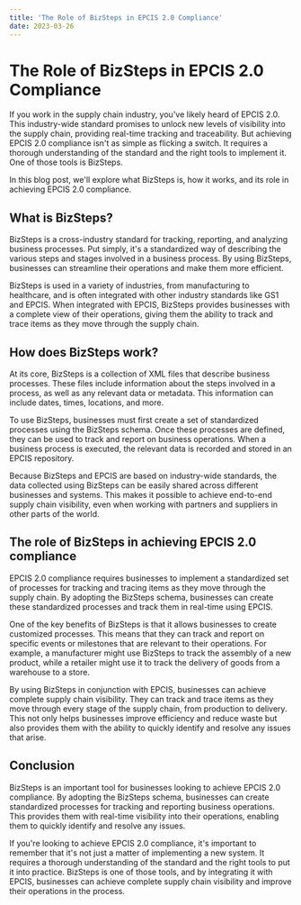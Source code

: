 ```yaml
---
title: 'The Role of BizSteps in EPCIS 2.0 Compliance'
date: 2023-03-26
---
```


# The Role of BizSteps in EPCIS 2.0 Compliance

If you work in the supply chain industry, you've likely heard of EPCIS 2.0. This industry-wide standard promises to unlock new levels of visibility into the supply chain, providing real-time tracking and traceability. But achieving EPCIS 2.0 compliance isn't as simple as flicking a switch. It requires a thorough understanding of the standard and the right tools to implement it. One of those tools is BizSteps.

In this blog post, we'll explore what BizSteps is, how it works, and its role in achieving EPCIS 2.0 compliance.

## What is BizSteps?

BizSteps is a cross-industry standard for tracking, reporting, and analyzing business processes. Put simply, it's a standardized way of describing the various steps and stages involved in a business process. By using BizSteps, businesses can streamline their operations and make them more efficient.

BizSteps is used in a variety of industries, from manufacturing to healthcare, and is often integrated with other industry standards like GS1 and EPCIS. When integrated with EPCIS, BizSteps provides businesses with a complete view of their operations, giving them the ability to track and trace items as they move through the supply chain.

## How does BizSteps work?

At its core, BizSteps is a collection of XML files that describe business processes. These files include information about the steps involved in a process, as well as any relevant data or metadata. This information can include dates, times, locations, and more.

To use BizSteps, businesses must first create a set of standardized processes using the BizSteps schema. Once these processes are defined, they can be used to track and report on business operations. When a business process is executed, the relevant data is recorded and stored in an EPCIS repository.

Because BizSteps and EPCIS are based on industry-wide standards, the data collected using BizSteps can be easily shared across different businesses and systems. This makes it possible to achieve end-to-end supply chain visibility, even when working with partners and suppliers in other parts of the world.

## The role of BizSteps in achieving EPCIS 2.0 compliance

EPCIS 2.0 compliance requires businesses to implement a standardized set of processes for tracking and tracing items as they move through the supply chain. By adopting the BizSteps schema, businesses can create these standardized processes and track them in real-time using EPCIS.

One of the key benefits of BizSteps is that it allows businesses to create customized processes. This means that they can track and report on specific events or milestones that are relevant to their operations. For example, a manufacturer might use BizSteps to track the assembly of a new product, while a retailer might use it to track the delivery of goods from a warehouse to a store.

By using BizSteps in conjunction with EPCIS, businesses can achieve complete supply chain visibility. They can track and trace items as they move through every stage of the supply chain, from production to delivery. This not only helps businesses improve efficiency and reduce waste but also provides them with the ability to quickly identify and resolve any issues that arise.

## Conclusion

BizSteps is an important tool for businesses looking to achieve EPCIS 2.0 compliance. By adopting the BizSteps schema, businesses can create standardized processes for tracking and reporting business operations. This provides them with real-time visibility into their operations, enabling them to quickly identify and resolve any issues.

If you're looking to achieve EPCIS 2.0 compliance, it's important to remember that it's not just a matter of implementing a new system. It requires a thorough understanding of the standard and the right tools to put it into practice. BizSteps is one of those tools, and by integrating it with EPCIS, businesses can achieve complete supply chain visibility and improve their operations in the process.
